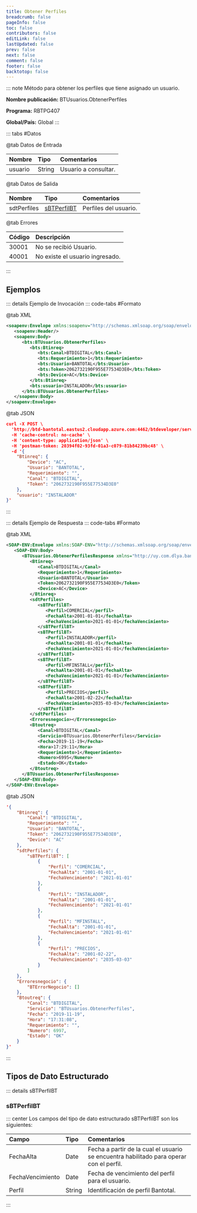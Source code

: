 ```yaml
---
title: Obtener Perfiles
breadcrumb: false
pageInfo: false
toc: false
contributors: false
editLink: false
lastUpdated: false
prev: false
next: false
comment: false
footer: false
backtotop: false
---
```


<!-- ABRE DATOS DEL MÉTODO -->
::: note Método para obtener los perfiles que tiene asignado un usuario.

**Nombre publicación:** BTUsuarios.ObtenerPerfiles

**Programa:** RBTPG407

**Global/País:** Global
:::
<!-- CIERRA DATOS DEL MÉTODO -->

<!-- ABRE TABLA DE DATOS -->
::: tabs #Datos 

@tab Datos de Entrada

Nombre | Tipo | Comentarios
:--------- | :--------- | :---------
usuario | String | Usuario a consultar.

@tab Datos de Salida

Nombre | Tipo | Comentarios
:--------- | :----------- | :-----------
sdtPerfiles | [sBTPerfilBT](#sbtperfilbt) | Perfiles del usuario.

@tab Errores

Código | Descripción
:--------- | :-----------
30001 | No se recibió Usuario.
40001 | No existe el usuario ingresado.
::: 
<!-- CIERRA TABLA DE DATOS -->

## **Ejemplos**

<!-- ABRE EJEMPLO DE INVOCACIÓN -->
::: details Ejemplo de Invocación 
::: code-tabs #Formato

@tab XML
```xml
<soapenv:Envelope xmlns:soapenv="http://schemas.xmlsoap.org/soap/envelope/" xmlns:bts="http://uy.com.dlya.bantotal/BTSOA/">
   <soapenv:Header/>
   <soapenv:Body>
      <bts:BTUsuarios.ObtenerPerfiles>
         <bts:Btinreq>
            <bts:Canal>BTDIGITAL</bts:Canal>
            <bts:Requerimiento>1</bts:Requerimiento>
            <bts:Usuario>BANTOTAL</bts:Usuario>
            <bts:Token>2062732190F955E77534D3E0</bts:Token>
            <bts:Device>AC</bts:Device>
         </bts:Btinreq>
         <bts:usuario>INSTALADOR</bts:usuario>
      </bts:BTUsuarios.ObtenerPerfiles>
   </soapenv:Body>
</soapenv:Envelope>
```

@tab JSON
```json
curl -X POST \
  'http://btd-bantotal.eastus2.cloudapp.azure.com:4462/btdeveloper/servlet/com.dlya.bantotal.odwsbt_BTUsuarios?ObtenerPerfiles=' \
  -H 'cache-control: no-cache' \
  -H 'content-type: application/json' \
  -H 'postman-token: 20394f02-93fd-01a3-c079-81b84239bc48' \
  -d '{
	"Btinreq": {
		"Device": "AC",
		"Usuario": "BANTOTAL",
		"Requerimiento": "",
		"Canal": "BTDIGITAL",
		"Token": "2062732190F955E77534D3E0"
	},
	"usuario": "INSTALADOR"
}'
```
:::
<!-- CIERRA EJEMPLO DE INVOCACIÓN -->

<!-- ABRE EJEMPLO DE RESPUESTA -->
::: details Ejemplo de Respuesta 
::: code-tabs #Formato

@tab XML
```xml
<SOAP-ENV:Envelope xmlns:SOAP-ENV="http://schemas.xmlsoap.org/soap/envelope/" xmlns:xsd="http://www.w3.org/2001/XMLSchema" xmlns:SOAP-ENC="http://schemas.xmlsoap.org/soap/encoding/" xmlns:xsi="http://www.w3.org/2001/XMLSchema-instance">
   <SOAP-ENV:Body>
      <BTUsuarios.ObtenerPerfilesResponse xmlns="http://uy.com.dlya.bantotal/BTSOA/">
         <Btinreq>
            <Canal>BTDIGITAL</Canal>
            <Requerimiento>1</Requerimiento>
            <Usuario>BANTOTAL</Usuario>
            <Token>2062732190F955E77534D3E0</Token>
            <Device>AC</Device>
         </Btinreq>
         <sdtPerfiles>
            <sBTPerfilBT>
               <Perfil>COMERCIAL</perfil>
               <FechaAlta>2001-01-01</fechaAlta>
               <FechaVencimiento>2021-01-01</fechaVencimiento>
            </sBTPerfilBT>
            <sBTPerfilBT>
               <Perfil>INSTALADOR</perfil>
               <FechaAlta>2001-01-01</fechaAlta>
               <FechaVencimiento>2021-01-01</fechaVencimiento>
            </sBTPerfilBT>
            <sBTPerfilBT>
               <Perfil>MFINSTALL</perfil>
               <FechaAlta>2001-01-01</fechaAlta>
               <FechaVencimiento>2021-01-01</fechaVencimiento>
            </sBTPerfilBT>
            <sBTPerfilBT>
               <Perfil>PRECIOS</perfil>
               <FechaAlta>2001-02-22</fechaAlta>
               <FechaVencimiento>2035-03-03</fechaVencimiento>
            </sBTPerfilBT>
         </sdtPerfiles>
         <Erroresnegocio></Erroresnegocio>
         <Btoutreq>
            <Canal>BTDIGITAL</Canal>
            <Servicio>BTUsuarios.ObtenerPerfiles</Servicio>
            <Fecha>2019-11-19</Fecha>
            <Hora>17:29:11</Hora>
            <Requerimiento>1</Requerimiento>
            <Numero>6995</Numero>
            <Estado>OK</Estado>
         </Btoutreq>
      </BTUsuarios.ObtenerPerfilesResponse>
   </SOAP-ENV:Body>
</SOAP-ENV:Envelope>
```

@tab JSON
```json
'{
    "Btinreq": {
        "Canal": "BTDIGITAL",
        "Requerimiento": "",
        "Usuario": "BANTOTAL",
        "Token": "2062732190F955E77534D3E0",
        "Device": "AC"
    },
    "sdtPerfiles": {
        "sBTPerfilBT": [
            {
                "Perfil": "COMERCIAL",
                "FechaAlta": "2001-01-01",
                "FechaVencimiento": "2021-01-01"
            },
            {
                "Perfil": "INSTALADOR",
                "FechaAlta": "2001-01-01",
                "FechaVencimiento": "2021-01-01"
            },
            {
                "Perfil": "MFINSTALL",
                "FechaAlta": "2001-01-01",
                "FechaVencimiento": "2021-01-01"
            },
            {
                "Perfil": "PRECIOS",
                "FechaAlta": "2001-02-22",
                "FechaVencimiento": "2035-03-03"
            }
        ]
    },
    "Erroresnegocio": {
        "BTErrorNegocio": []
    },
    "Btoutreq": {
        "Canal": "BTDIGITAL",
        "Servicio": "BTUsuarios.ObtenerPerfiles",
        "Fecha": "2019-11-19",
        "Hora": "17:31:08",
        "Requerimiento": "",
        "Numero": 6997,
        "Estado": "OK"
    }
}'
```
:::
<!-- CIERRA EJEMPLO DE RESPUESTA -->

## **Tipos de Dato Estructurado**

<!-- ABRE SDT --> 
::: details sBTPerfilBT  

### sBTPerfilBT

::: center 
Los campos del tipo de dato estructurado sBTPerfilBT son los siguientes: 

Campo | Tipo | Comentarios 
:--------- | :----------- | :----------- 
FechaAlta | Date | Fecha a partir de la cual el usuario se encuentra habilitado para operar con el perfil. 
FechaVencimiento | Date | Fecha de vencimiento del perfil para el usuario. 
Perfil | String | Identificación de perfil Bantotal. 
:::
<!-- CIERRA SDT -->